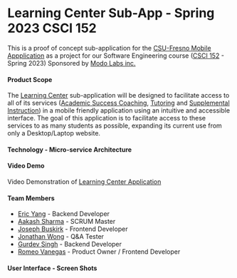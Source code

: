 # Learning Center Sub-App - Spring 2023 CSCI 152
This is a proof of concept sub-application for the [CSU-Fresno Mobile Appplication](https://technology.fresnostate.edu/mobileapp.html) as a project for our Software Engineering course ([CSCI 152](https://www.fresnostate.edu/catalog/courses-by-department/computer-science/index.html#csci152e) - Spring 2023) Sponsored by [Modo Labs inc.](https://modolabs.com/)

#### Product Scope
The [Learning Center](https://studentaffairs.fresnostate.edu/lrc/index.html) sub-application will be designed to facilitate access to all of its services ([Academic Success Coaching](https://studentaffairs.fresnostate.edu/lrc/asc/index.html/index.html), [Tutoring](https://docs.google.com/spreadsheets/d/1c9ulWY3L3aeC2TSHTLtYVmIX7SnO8N0XQHvRmcJuG-k/edit#gid=163198715) and [Supplemental Instruction](https://studentaffairs.fresnostate.edu/lrc/suppinstruction/index.html)) in a mobile friendly application using an intuitive and accessible interface. The goal of this application is to facilitate access to these services to as many students as possible, expanding its current use from only a Desktop/Laptop website.

#### Technology - Micro-service Architecture


#### Video Demo
Video Demonstration of [Learning Center Application](https://drive.google.com/file/d/1Fb3vjvxe_OyAvMtNUA-L2CgESP9RaoCj/view?usp=sharing)

#### Team Members
- [Eric Yang](https://www.linkedin.com/in/yang-eric/) - Backend Developer
- [Aakash Sharma](https://www.linkedin.com/in/aakashsharma6177/) - SCRUM Master
- [Joseph Buskirk](https://www.linkedin.com/in/joseph-buskirk/) - Frontend Developer
- [Jonathan Wong](https://www.linkedin.com/in/jonathan-wong-1a8b3c/) - Q&A Tester
- [Gurdev Singh](https://www.linkedin.com/in/gurdevsingh02/) - Backend Developer
- [Romeo Vanegas](https://www.linkedin.com/in/romeovanegas/) - Product Owner / Frontend Developer

#### User Interface - Screen Shots
